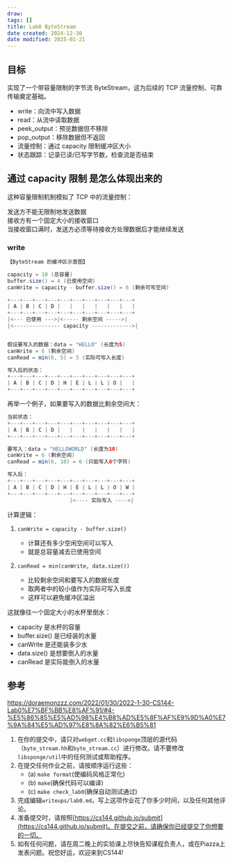 ```yaml
---
draw:
tags: []
title: Lab0 ByteStream
date created: 2024-12-30
date modified: 2025-01-21
---
```


## 目标

实现了一个带容量限制的字节流 ByteStream，这为后续的 TCP 流量控制、可靠传输奠定基础。

   - write：向流中写入数据
   - read：从流中读取数据
   - peek_output：预览数据但不移除
   - pop_output：移除数据但不返回
   - 流量控制：通过 capacity 限制缓冲区大小
   - 状态跟踪：记录已读/已写字节数，检查流是否结束

## 通过 capacity 限制 是怎么体现出来的

这种容量限制机制模拟了 TCP 中的流量控制：

发送方不能无限制地发送数据  
接收方有一个固定大小的接收窗口  
当接收窗口满时，发送方必须等待接收方处理数据后才能继续发送

### write

```Java
【ByteStream 的缓冲区示意图】

capacity = 10 (总容量)
buffer.size() = 4 (已使用空间)
canWrite = capacity - buffer.size() = 6 (剩余可写空间)

+---+---+---+---+---+---+---+---+---+---+
| A | B | C | D |   |   |   |   |   |   |
+---+---+---+---+---+---+---+---+---+---+
|<--- 已使用 --->|<----- 剩余空间 ----->|
|<--------------- capacity ------------->|


假设要写入的数据：data = "HELLO" (长度为5)
canWrite = 6 (剩余空间)
canRead = min(6, 5) = 5 (实际可写入长度)

写入后的状态：
+---+---+---+---+---+---+---+---+---+---+
| A | B | C | D | H | E | L | L | O |   |
+---+---+---+---+---+---+---+---+---+---+
```

再举一个例子，如果要写入的数据比剩余空间大：

```Java
当前状态：
+---+---+---+---+---+---+---+---+---+---+
| A | B | C | D |   |   |   |   |   |   |
+---+---+---+---+---+---+---+---+---+---+

要写入：data = "HELLOWORLD" (长度为10)
canWrite = 6 (剩余空间)
canRead = min(6, 10) = 6 (只能写入6个字符)

写入后：
+---+---+---+---+---+---+---+---+---+---+
| A | B | C | D | H | E | L | L | O | W |
+---+---+---+---+---+---+---+---+---+---+
                    |<---- 实际写入 ---->|
```

计算逻辑：

1. `canWrite = capacity - buffer.size()`
   - 计算还有多少空闲空间可以写入
   - 就是总容量减去已使用空间

2. `canRead = min(canWrite, data.size())`
   - 比较剩余空间和要写入的数据长度
   - 取两者中的较小值作为实际可写入长度
   - 这样可以避免缓冲区溢出

这就像往一个固定大小的水杯里倒水：

- capacity 是水杯的容量
- buffer.size() 是已经装的水量
- canWrite 是还能装多少水
- data.size() 是想要倒入的水量
- canRead 是实际能倒入的水量

## 参考

https://doraemonzzz.com/2022/01/30/2022-1-30-CS144-Lab0%E7%BF%BB%E8%AF%91/#4-%E5%86%85%E5%AD%98%E4%B8%AD%E5%8F%AF%E9%9D%A0%E7%9A%84%E5%AD%97%E8%8A%82%E6%B5%81

1. 在你的提交中，请只对`webget.cc`和`libsponge`顶层的源代码（`byte_stream.hh`和`byte_stream.cc`）进行修改。请不要修改`libsponge/util`中的任何测试或帮助程序。
2. 在提交任何作业之前，请按顺序运行这些：
    - (a) `make format`(使编码风格正常化)
    - (b) `make`(确保代码可以编译)
    - (c) `make check_lab0`(确保自动测试通过)
3. 完成编辑`writeups/lab0.md`，写上这项作业花了你多少时间，以及任何其他评论。
4. 准备提交时，请按照[https://cs144.github.io/submit](https://cs144.github.io/submit)。在提交之前，请确保你已经提交了你想要的一切。
5. 如有任何问题，请在周二晚上的实验课上尽快告知课程负责人，或在Piazza上发表问题。祝您好运，欢迎来到CS144!
